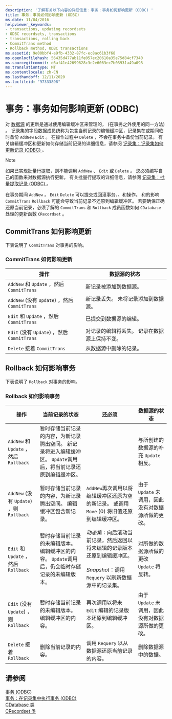 ```yaml
---
description: '了解有关以下内容的详细信息：事务：事务如何影响更新 (ODBC) '
title: 事务：事务如何影响更新 (ODBC)
ms.date: 11/04/2016
helpviewer_keywords:
- transactions, updating recordsets
- ODBC recordsets, transactions
- transactions, rolling back
- CommitTrans method
- Rollback method, ODBC transactions
ms.assetid: 9e00bbf4-e9fb-4332-87fc-ec8ac61b3f68
ms.openlocfilehash: 56435d477ab11fe057ec20610a35e75d84cf7340
ms.sourcegitcommit: d6af41e42699628c3e2e6063ec7b03931a49a098
ms.translationtype: MT
ms.contentlocale: zh-CN
ms.lasthandoff: 12/11/2020
ms.locfileid: "97333898"
---
```

# <a name="transaction-how-transactions-affect-updates-odbc"></a>事务：事务如何影响更新 (ODBC)

对 [数据源](../../data/odbc/data-source-odbc.md) 的更新是通过使用编辑缓冲区来管理的， (在事务之外使用的同一方法) 。 记录集的字段数据成员统称为包含当前记录的编辑缓冲区，记录集在或期间临时备份 `AddNew` `Edit` 。 在操作过程中 `Delete` ，不会在事务中备份当前记录。 有关编辑缓冲区和更新如何存储当前记录的详细信息，请参阅 [记录集：记录集如何更新记录 (ODBC) ](../../data/odbc/recordset-how-recordsets-update-records-odbc.md)。

> [!NOTE]
> 如果已实现批量行提取，则不能调用 `AddNew` 、 `Edit` 或 `Delete` 。 您必须编写自己的函数来对数据源执行更新。 有关批量行提取的详细信息，请参阅 [记录集：批量提取记录 (ODBC) ](../../data/odbc/recordset-fetching-records-in-bulk-odbc.md)。

在事务期间 `AddNew` ， `Edit` `Delete` 可以提交或回滚事务、、和操作。 和的影响 `CommitTrans` `Rollback` 可能会导致当前记录不还原到编辑缓冲区。 若要确保正确还原当前记录，必须了解的 `CommitTrans` 和 `Rollback` 成员函数如何 `CDatabase` 处理的更新函数 `CRecordset` 。

## <a name="how-committrans-affects-updates"></a><a name="_core_how_committrans_affects_updates"></a> CommitTrans 如何影响更新

下表说明了 `CommitTrans` 对事务的影响。

### <a name="how-committrans-affects-updates"></a>CommitTrans 如何影响更新

|操作|数据源的状态|
|---------------|---------------------------|
|`AddNew` 和 `Update` ，然后 `CommitTrans`|新记录被添加到数据源。|
|`AddNew` (没有 `Update`) ，然后 `CommitTrans`|新记录丢失。 未将记录添加到数据源。|
|`Edit` 和 `Update` ，然后 `CommitTrans`|已提交到数据源的编辑。|
|`Edit` (没有 `Update`) ，然后 `CommitTrans`|对记录的编辑将丢失。 记录在数据源上保持不变。|
|`Delete` 接着 `CommitTrans`|从数据源中删除的记录。|

## <a name="how-rollback-affects-transactions"></a><a name="_core_how_rollback_affects_updates"></a> Rollback 如何影响事务

下表说明了 `Rollback` 对事务的影响。

### <a name="how-rollback-affects-transactions"></a>Rollback 如何影响事务

|操作|当前记录的状态|还必须|数据源的状态|
|---------------|------------------------------|-------------------|---------------------------|
|`AddNew` 和 `Update` ，然后 `Rollback`|暂时存储当前记录的内容，为新记录腾出空间。 新记录将进入编辑缓冲区。 `Update`调用后，将当前记录还原到编辑缓冲区。||与所创建的数据源的补充 `Update` 相反。|
|`AddNew` (没有 `Update`) ，则 `Rollback`|暂时存储当前记录的内容，为新记录腾出空间。 编辑缓冲区包含新记录。|`AddNew`再次调用以将编辑缓冲区还原为空的新记录。 或调用 `Move` (0) 将旧值还原到编辑缓冲区。|由于 `Update` 未调用，因此没有对数据源所做的更改。|
|`Edit` 和 `Update` ，然后 `Rollback`|暂时存储当前记录的未编辑版本。 编辑缓冲区的内容。 `Update`调用后，仍会临时存储记录的未编辑版本。|*动态集*：向后滚动当前记录，然后返回以将未编辑的记录版本还原到编辑缓冲区。<br /><br /> *Snapshot*：调用 `Requery` 以刷新数据源中的记录集。|对所做的数据源所做的更改 `Update` 将反转。|
|`Edit` (没有 `Update`) ，则 `Rollback`|暂时存储当前记录的未编辑版本。 编辑缓冲区的内容。|再次调用以将未 `Edit` 编辑的记录版本还原到编辑缓冲区。|由于 `Update` 未调用，因此没有对数据源所做的更改。|
|`Delete` 接着 `Rollback`|删除当前记录的内容。|调用 `Requery` 以从数据源还原当前记录的内容。|删除数据源中的数据。|

## <a name="see-also"></a>请参阅

[事务 (ODBC)](../../data/odbc/transaction-odbc.md)<br/>
[事务：在记录集中执行事务 (ODBC) ](../../data/odbc/transaction-performing-a-transaction-in-a-recordset-odbc.md)<br/>
[CDatabase 类](../../mfc/reference/cdatabase-class.md)<br/>
[CRecordset 类](../../mfc/reference/crecordset-class.md)
